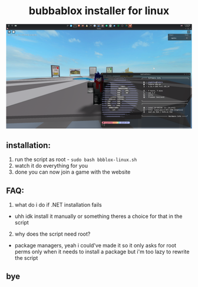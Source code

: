 <div align="center">
  
# bubbablox installer for linux
</div>

<img src="/ss.png">

## installation:
1. run the script as root - ```sudo bash bbblox-linux.sh```
2. watch it do everything for you
3. done you can now join a game with the website

## FAQ:
1. what do i do if .NET installation fails
- uhh idk install it manually or something theres a choice for that in the script
2. why does the script need root?
- package managers, yeah i could've made it so it only asks for root perms only when it needs to install a package but i'm too lazy to rewrite the script

## bye
